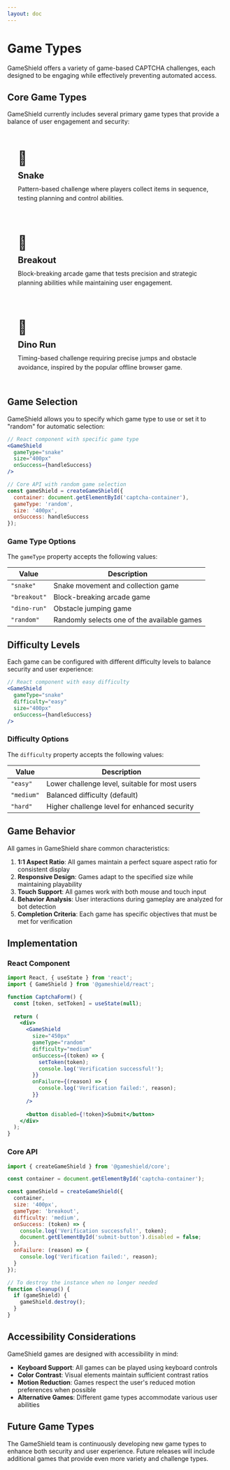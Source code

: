 ```yaml
---
layout: doc
---
```


# Game Types

GameShield offers a variety of game-based CAPTCHA challenges, each designed to be engaging while effectively preventing automated access.

## Core Game Types

GameShield currently includes several primary game types that provide a balance of user engagement and security:

<div class="game-grid">
  
  <div class="game-card">
    <div class="game-link">
      <div class="game-icon">🐍</div>
      <h3>Snake</h3>
      <p>Pattern-based challenge where players collect items in sequence, testing planning and control abilities.</p>
    </div>
  </div>
  
  <div class="game-card">
    <div class="game-link">
      <div class="game-icon">🧱</div>
      <h3>Breakout</h3>
      <p>Block-breaking arcade game that tests precision and strategic planning abilities while maintaining user engagement.</p>
    </div>
  </div>
  
  <div class="game-card">
    <div class="game-link">
      <div class="game-icon">🦖</div>
      <h3>Dino Run</h3>
      <p>Timing-based challenge requiring precise jumps and obstacle avoidance, inspired by the popular offline browser game.</p>
    </div>
  </div>
</div>

<style>
.game-grid {
  display: grid;
  grid-template-columns: repeat(auto-fill, minmax(300px, 1fr));
  gap: 1.5rem;
  margin: 2rem 0;
}

.game-card {
  border-radius: 8px;
  background-color: var(--vp-c-bg-soft);
  transition: all 0.3s ease;
  height: 100%;
}

.game-card:hover {
  background-color: var(--vp-c-bg-mute);
  transform: translateY(-4px);
  box-shadow: 0 4px 12px rgba(0, 0, 0, 0.1);
}

.game-link {
  display: block;
  padding: 1.5rem;
  color: var(--vp-c-text-1);
  text-decoration: none;
  height: 100%;
  box-sizing: border-box;
}

.game-icon {
  font-size: 2rem;
  margin-bottom: 0.5rem;
}

.game-card h3 {
  font-size: 1.25rem;
  margin: 0.5rem 0;
}

.game-card p {
  margin: 0;
  color: var(--vp-c-text-2);
  line-height: 1.5;
}
</style>

## Game Selection

GameShield allows you to specify which game type to use or set it to "random" for automatic selection:

```jsx
// React component with specific game type
<GameShield
  gameType="snake"
  size="400px"
  onSuccess={handleSuccess}
/>

// Core API with random game selection
const gameShield = createGameShield({
  container: document.getElementById('captcha-container'),
  gameType: 'random',
  size: '400px',
  onSuccess: handleSuccess
});
```

### Game Type Options

The `gameType` property accepts the following values:

| Value | Description |
|-------|-------------|
| `"snake"` | Snake movement and collection game |
| `"breakout"` | Block-breaking arcade game |
| `"dino-run"` | Obstacle jumping game |
| `"random"` | Randomly selects one of the available games |

## Difficulty Levels

Each game can be configured with different difficulty levels to balance security and user experience:

```jsx
// React component with easy difficulty
<GameShield
  gameType="snake"
  difficulty="easy"
  size="400px"
  onSuccess={handleSuccess}
/>
```

### Difficulty Options

The `difficulty` property accepts the following values:

| Value | Description |
|-------|-------------|
| `"easy"` | Lower challenge level, suitable for most users |
| `"medium"` | Balanced difficulty (default) |
| `"hard"` | Higher challenge level for enhanced security |

## Game Behavior

All games in GameShield share common characteristics:

1. **1:1 Aspect Ratio**: All games maintain a perfect square aspect ratio for consistent display
2. **Responsive Design**: Games adapt to the specified size while maintaining playability
3. **Touch Support**: All games work with both mouse and touch input
4. **Behavior Analysis**: User interactions during gameplay are analyzed for bot detection
5. **Completion Criteria**: Each game has specific objectives that must be met for verification

## Implementation

### React Component

```jsx
import React, { useState } from 'react';
import { GameShield } from '@gameshield/react';

function CaptchaForm() {
  const [token, setToken] = useState(null);
  
  return (
    <div>
      <GameShield
        size="450px"
        gameType="random"
        difficulty="medium"
        onSuccess={(token) => {
          setToken(token);
          console.log('Verification successful!');
        }}
        onFailure={(reason) => {
          console.log('Verification failed:', reason);
        }}
      />
      
      <button disabled={!token}>Submit</button>
    </div>
  );
}
```

### Core API

```javascript
import { createGameShield } from '@gameshield/core';

const container = document.getElementById('captcha-container');

const gameShield = createGameShield({
  container,
  size: '400px',
  gameType: 'breakout',
  difficulty: 'medium',
  onSuccess: (token) => {
    console.log('Verification successful!', token);
    document.getElementById('submit-button').disabled = false;
  },
  onFailure: (reason) => {
    console.log('Verification failed:', reason);
  }
});

// To destroy the instance when no longer needed
function cleanup() {
  if (gameShield) {
    gameShield.destroy();
  }
}
```

## Accessibility Considerations

GameShield games are designed with accessibility in mind:

- **Keyboard Support**: All games can be played using keyboard controls
- **Color Contrast**: Visual elements maintain sufficient contrast ratios
- **Motion Reduction**: Games respect the user's reduced motion preferences when possible
- **Alternative Games**: Different game types accommodate various user abilities

## Future Game Types

The GameShield team is continuously developing new game types to enhance both security and user experience. Future releases will include additional games that provide even more variety and challenge types.
